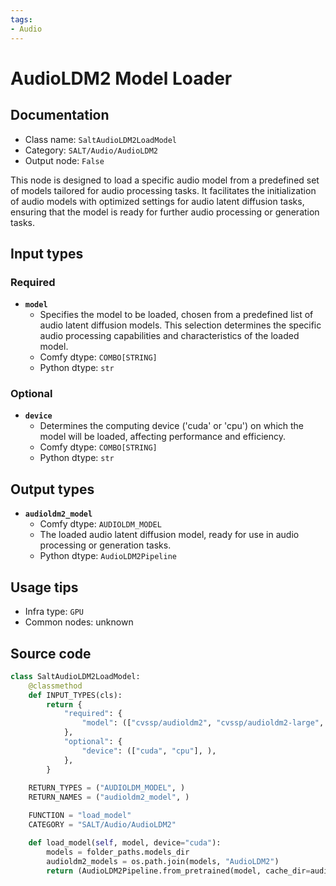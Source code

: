 ```yaml
---
tags:
- Audio
---
```


# AudioLDM2 Model Loader
## Documentation
- Class name: `SaltAudioLDM2LoadModel`
- Category: `SALT/Audio/AudioLDM2`
- Output node: `False`

This node is designed to load a specific audio model from a predefined set of models tailored for audio processing tasks. It facilitates the initialization of audio models with optimized settings for audio latent diffusion tasks, ensuring that the model is ready for further audio processing or generation tasks.
## Input types
### Required
- **`model`**
    - Specifies the model to be loaded, chosen from a predefined list of audio latent diffusion models. This selection determines the specific audio processing capabilities and characteristics of the loaded model.
    - Comfy dtype: `COMBO[STRING]`
    - Python dtype: `str`
### Optional
- **`device`**
    - Determines the computing device ('cuda' or 'cpu') on which the model will be loaded, affecting performance and efficiency.
    - Comfy dtype: `COMBO[STRING]`
    - Python dtype: `str`
## Output types
- **`audioldm2_model`**
    - Comfy dtype: `AUDIOLDM_MODEL`
    - The loaded audio latent diffusion model, ready for use in audio processing or generation tasks.
    - Python dtype: `AudioLDM2Pipeline`
## Usage tips
- Infra type: `GPU`
- Common nodes: unknown


## Source code
```python
class SaltAudioLDM2LoadModel:
    @classmethod
    def INPUT_TYPES(cls):
        return {
            "required": {
                "model": (["cvssp/audioldm2", "cvssp/audioldm2-large", "cvssp/audioldm2-music"], ),
            },
            "optional": {
                "device": (["cuda", "cpu"], ),
            },
        }
    
    RETURN_TYPES = ("AUDIOLDM_MODEL", )
    RETURN_NAMES = ("audioldm2_model", )

    FUNCTION = "load_model"
    CATEGORY = "SALT/Audio/AudioLDM2"

    def load_model(self, model, device="cuda"):
        models = folder_paths.models_dir
        audioldm2_models = os.path.join(models, "AudioLDM2")
        return (AudioLDM2Pipeline.from_pretrained(model, cache_dir=audioldm2_models, torch_dtype=torch.float16).to(device), )

```
